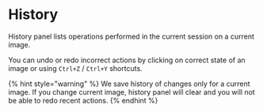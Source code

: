 # History

History panel lists operations performed in the current session on a current image.

You can undo or redo incorrect actions by clicking on correct state of an image or using `Ctrl+Z` / `Ctrl+Y` shortcuts.

{% hint style="warning" %}
We save history of changes only for a current image. If you change current image, history panel will clear and you will not be able to redo recent actions.
{% endhint %}

